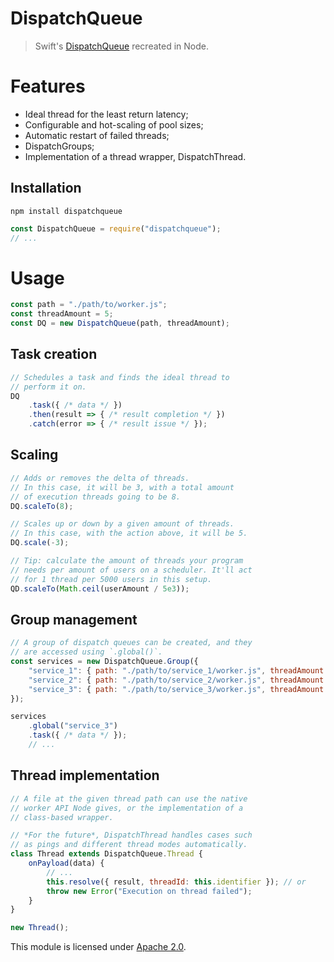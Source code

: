 
# DispatchQueue

> Swift's [DispatchQueue](https://developer.apple.com/documentation/dispatch/dispatchqueue) recreated in Node.


# Features
* Ideal thread for the least return latency;
* Configurable and hot-scaling of pool sizes;
* Automatic restart of failed threads;
* DispatchGroups;
* Implementation of a thread wrapper, DispatchThread.

## Installation
`npm install dispatchqueue`
```js
const DispatchQueue = require("dispatchqueue");
// ...
```


# Usage
```js
const path = "./path/to/worker.js";
const threadAmount = 5;
const DQ = new DispatchQueue(path, threadAmount);
```

## Task creation
```js
// Schedules a task and finds the ideal thread to
// perform it on.
DQ
    .task({ /* data */ })
    .then(result => { /* result completion */ })
    .catch(error => { /* result issue */ });
```

## Scaling
```js
// Adds or removes the delta of threads.
// In this case, it will be 3, with a total amount
// of execution threads going to be 8.
DQ.scaleTo(8);

// Scales up or down by a given amount of threads.
// In this case, with the action above, it will be 5.
DQ.scale(-3);

// Tip: calculate the amount of threads your program
// needs per amount of users on a scheduler. It'll act
// for 1 thread per 5000 users in this setup.
QD.scaleTo(Math.ceil(userAmount / 5e3));
```

## Group management
```js
// A group of dispatch queues can be created, and they
// are accessed using `.global()`.
const services = new DispatchQueue.Group({
    "service_1": { path: "./path/to/service_1/worker.js", threadAmount: 3 },
    "service_2": { path: "./path/to/service_2/worker.js", threadAmount: 5, deferThreadInit: true },
    "service_3": { path: "./path/to/service_3/worker.js", threadAmount: 4, deferThreadInit: true }
});

services
    .global("service_3")
    .task({ /* data */ });
    // ...
```

## Thread implementation
```js
// A file at the given thread path can use the native
// worker API Node gives, or the implementation of a
// class-based wrapper.

// *For the future*, DispatchThread handles cases such
// as pings and different thread modes automatically.
class Thread extends DispatchQueue.Thread {
    onPayload(data) {
        // ...
        this.resolve({ result, threadId: this.identifier }); // or
        throw new Error("Execution on thread failed");
    }
}

new Thread();
```


This module is licensed under [Apache 2.0](http://www.apache.org/licenses/LICENSE-2.0).
